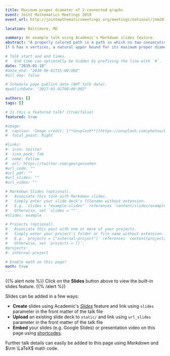 ```yaml
---
title: Maximum proper diameter of 2-connected graphs
event: Joint Mathematics Meetings 2019
event_url: http://jointmathematicsmeetings.org/meetings/national/jmm2019/2217_intro

location: Baltimore, MD

summary: An example talk using Academic's Markdown slides feature.
abstract: "A properly colored path is a path in which no two consecutive edges have the same color. A properly connected coloring of a graph is one in which there exists a properly colored path between every pair of vertices. Given a graph G with a properly connected coloring, the proper distance between any two vertices is the length of a shortest properly colored path between them. Furthermore, the proper diameter of G is the largest proper distance between any pair of vertices in G. Since the proper diameter of G is a function of its coloring, we can refer to the maximum proper diameter of G, that is, the maximum value of the proper diameter across all properly connected colorings of G.
If G has n vertices, a natural upper bound for its maximum proper diameter is n − 1 but this value is not attainable for all graphs, such as graphs without a Hamiltonian path. We introduce a new family of graphs, Tao graphs, and we show that a 2-connected graph on n vertices with a properly connected 2-coloring has a maximum proper diameter of n − 1 if and only if the graph is a Tao graph."

# Talk start and end times.
#   End time can optionally be hidden by prefixing the line with `#`.
date: "2019-01-18"
#date_end: "2030-06-01T15:00:00Z"
#all_day: false

# Schedule page publish date (NOT talk date).
#publishDate: "2017-01-01T00:00:00Z"

authors: []
tags: []

# Is this a featured talk? (true/false)
featured: true

#image:
#  caption: 'Image credit: [**Unsplash**](https://unsplash.com/photos/bzdhc5b3Bxs)'
#  focal_point: Right

#links:
#- icon: twitter
#  icon_pack: fab
#  name: Follow
#  url: https://twitter.com/georgecushen
#url_code: ""
#url_pdf: ""
#url_slides: ""
#url_video: ""

# Markdown Slides (optional).
#   Associate this talk with Markdown slides.
#   Simply enter your slide deck's filename without extension.
#   E.g. `slides = "example-slides"` references `content/slides/example-slides.md`.
#   Otherwise, set `slides = ""`.
#slides: example

# Projects (optional).
#   Associate this post with one or more of your projects.
#   Simply enter your project's folder or file name without extension.
#   E.g. `projects = ["internal-project"]` references `content/project/deep-learning/index.md`.
#   Otherwise, set `projects = []`.
#projects:
#- internal-project

# Enable math on this page?
math: true
---
```


{{% alert note %}}
Click on the **Slides** button above to view the built-in slides feature.
{{% /alert %}}

Slides can be added in a few ways:

- **Create** slides using Academic's [*Slides*](https://sourcethemes.com/academic/docs/managing-content/#create-slides) feature and link using `slides` parameter in the front matter of the talk file
- **Upload** an existing slide deck to `static/` and link using `url_slides` parameter in the front matter of the talk file
- **Embed** your slides (e.g. Google Slides) or presentation video on this page using [shortcodes](https://sourcethemes.com/academic/docs/writing-markdown-latex/).

Further talk details can easily be added to this page using *Markdown* and $\rm \LaTeX$ math code.
